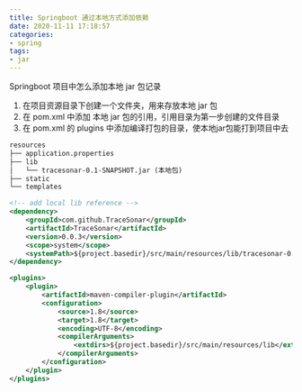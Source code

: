```yaml
---
title: Springboot 通过本地方式添加依赖
date: 2020-11-11 17:18:57
categories:
- spring
tags:
- jar
---
```


Springboot 项目中怎么添加本地 jar 包记录

1. 在项目资源目录下创建一个文件夹，用来存放本地 jar 包
2. 在 pom.xml 中添加 本地 jar 包的引用，引用目录为第一步创建的文件目录
3. 在 pom.xml 的 plugins 中添加编译打包的目录，使本地jar包能打到项目中去

```txt
resources
├── application.properties
├── lib
│   └── tracesonar-0.1-SNAPSHOT.jar (本地包)
├── static
└── templates
```

```xml
<!-- add local lib reference -->
<dependency>
    <groupId>com.github.TraceSonar</groupId>
    <artifactId>TraceSonar</artifactId>
    <version>0.0.3</version>
    <scope>system</scope>
    <systemPath>${project.basedir}/src/main/resources/lib/tracesonar-0.1-SNAPSHOT.jar</systemPath>
</dependency>

<plugins>
	<plugin>
		<artifactId>maven-compiler-plugin</artifactId>
		<configuration>
			<source>1.8</source>
			<target>1.8</target>
			<encoding>UTF-8</encoding>
			<compilerArguments>
				<extdirs>${project.basedir}/src/main/resources/lib</extdirs>
			</compilerArguments>
		</configuration>
	</plugin>
</plugins>
```
